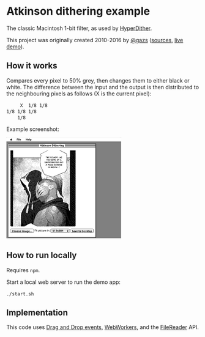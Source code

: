 # Atkinson dithering example

The classic Macintosh 1-bit filter, as used by
[HyperDither](https://www.tinrocket.com/content/hyperdither/).

This project was originally created 2010-2016 by
[@gazs](https://github.com/gazs)
([sources](https://github.com/gazs/canvas-atkinson-dither), [live
demo](https://gazs.github.io/canvas-atkinson-dither/)).

## How it works

Compares every pixel to 50% grey, then changes them to either black or white.
The difference between the input and the output is then distributed to the
neighbouring pixels as follows (X is the current pixel):

```
     X  1/8 1/8
1/8 1/8 1/8
    1/8
```

Example screenshot:

<a href="https://github.com/miguno/canvas-atkinson-dither/blob/master/example.png"><img src="https://github.com/miguno/canvas-atkinson-dither/blob/master/example.png" alt="Dithering example" width="300"></a><br />

## How to run locally

Requires `npm`.

Start a local web server to run the demo app:

```
./start.sh
```

## Implementation

This code uses [Drag and Drop
events](https://web.dev/articles/read-files#toc-selecting-files-dnd),
[WebWorkers](https://developer.mozilla.org/en-US/docs/Web/API/Web_Workers_API/Using_web_workers),
and the
[FileReader](https://developer.mozilla.org/en-US/docs/Web/API/FileReader) API.
